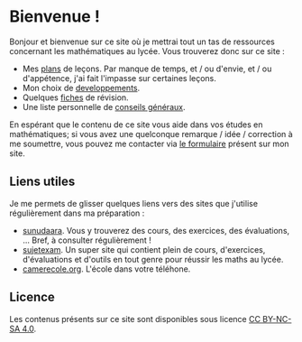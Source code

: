 # Bienvenue !

Bonjour et bienvenue sur ce site où je mettrai tout un tas de ressources concernant les mathématiques au lycée. Vous trouverez donc sur ce site :

* Mes [plans](/SenCoursDeMaths/lecons/) de leçons. Par manque de temps, et / ou d'envie, et / ou d'appétence, j'ai fait l'impasse sur  certaines leçons.
* Mon choix de [developpements](https://sencoursdemaths.github.io/developpements/).
* Quelques [fiches](https://sencoursdemaths.github.io/fiches/) de révision.
* Une liste personnelle de [conseils généraux](https://sencoursdemaths.github.io/fiches/conseils-generaux/).

En espérant que le contenu de ce site vous aide dans vos études en mathématiques; si vous avez une quelconque remarque
/ idée / correction à me soumettre, vous pouvez me contacter via [le formulaire](https://sencoursdemaths.github.io/#contact) présent sur mon site.

## Liens utiles

Je me permets de glisser quelques liens vers des sites que j'utilise régulièrement dans ma préparation :

*  [sunudaara](https://www.sunudaara.com/). Vous y trouverez des cours, des exercices, 
  des évaluations, ... Bref, à consulter régulièrement !
* [sujetexam](https://sujetexa.com/). Un super site qui contient plein de cours, d'exercices, d'évaluations
  et d'outils en tout genre pour réussir les maths au lycée. 
* [camerecole.org](https://www.camerecole.org/).  L'école dans votre téléhone.

## Licence

Les contenus présents sur ce site sont disponibles sous licence [CC BY-NC-SA 4.0](https://creativecommons.org/licenses/by-nc-sa/4.0/deed.fr).